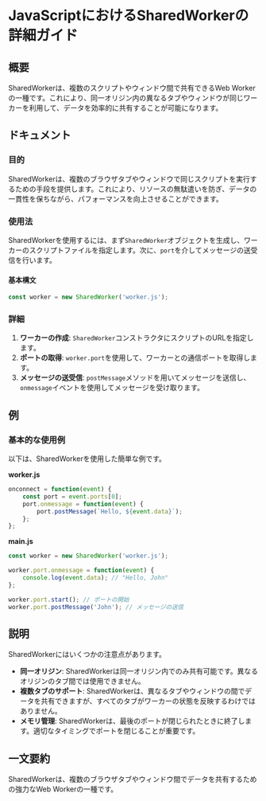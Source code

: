 <!--
Meta Description: # JavaScriptにおけるSharedWorkerの詳細ガイド ## 概要 SharedWorkerは、複数のスクリプトやウィンドウ間で共有できるWeb Workerの一種です。これにより、同一オリジン内の異なるタブやウィンドウが同じワーカーを利用して、データを効率的に共有することが可能になり...
Meta Keywords: worker, port, event, sharedworkerは, sharedworker
-->

# JavaScriptにおけるSharedWorkerの詳細ガイド

## 概要
SharedWorkerは、複数のスクリプトやウィンドウ間で共有できるWeb Workerの一種です。これにより、同一オリジン内の異なるタブやウィンドウが同じワーカーを利用して、データを効率的に共有することが可能になります。

## ドキュメント

### 目的
SharedWorkerは、複数のブラウザタブやウィンドウで同じスクリプトを実行するための手段を提供します。これにより、リソースの無駄遣いを防ぎ、データの一貫性を保ちながら、パフォーマンスを向上させることができます。

### 使用法
SharedWorkerを使用するには、まず`SharedWorker`オブジェクトを生成し、ワーカーのスクリプトファイルを指定します。次に、`port`を介してメッセージの送受信を行います。

#### 基本構文
```javascript
const worker = new SharedWorker('worker.js');
```

### 詳細
1. **ワーカーの作成**: `SharedWorker`コンストラクタにスクリプトのURLを指定します。
2. **ポートの取得**: `worker.port`を使用して、ワーカーとの通信ポートを取得します。
3. **メッセージの送受信**: `postMessage`メソッドを用いてメッセージを送信し、`onmessage`イベントを使用してメッセージを受け取ります。

## 例

### 基本的な使用例
以下は、SharedWorkerを使用した簡単な例です。

**worker.js**
```javascript
onconnect = function(event) {
    const port = event.ports[0];
    port.onmessage = function(event) {
        port.postMessage(`Hello, ${event.data}`);
    };
};
```

**main.js**
```javascript
const worker = new SharedWorker('worker.js');

worker.port.onmessage = function(event) {
    console.log(event.data); // "Hello, John"
};

worker.port.start(); // ポートの開始
worker.port.postMessage('John'); // メッセージの送信
```

## 説明
SharedWorkerにはいくつかの注意点があります。

- **同一オリジン**: SharedWorkerは同一オリジン内でのみ共有可能です。異なるオリジンのタブ間では使用できません。
- **複数タブのサポート**: SharedWorkerは、異なるタブやウィンドウの間でデータを共有できますが、すべてのタブがワーカーの状態を反映するわけではありません。
- **メモリ管理**: SharedWorkerは、最後のポートが閉じられたときに終了します。適切なタイミングでポートを閉じることが重要です。

## 一文要約
SharedWorkerは、複数のブラウザタブやウィンドウ間でデータを共有するための強力なWeb Workerの一種です。